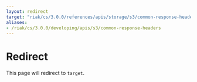 ```yaml
---
layout: redirect
target: "riak/cs/3.0.0/references/apis/storage/s3/common-response-headers"
aliases:
- /riak/cs/3.0.0/developing/apis/s3/common-response-headers
---
```


# Redirect

This page will redirect to `target`.
